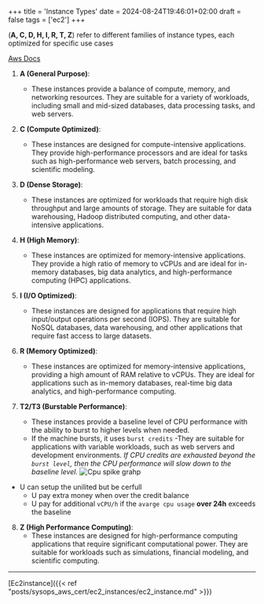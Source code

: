 +++
title = 'Instance Types'
date = 2024-08-24T19:46:01+02:00
draft = false
tags = ['ec2']
+++

(**A, C, D, H, I, R, T, Z**) refer to different families of instance types, each optimized for specific use cases

[Aws Docs](https://aws.amazon.com/ec2/instance-types/)
1. **A (General Purpose)**:
   - These instances provide a balance of compute, memory, and networking resources. They are suitable for a variety of workloads, including small and mid-sized databases, data processing tasks, and web servers.

2. **C (Compute Optimized)**:
   - These instances are designed for compute-intensive applications. They provide high-performance processors and are ideal for tasks such as high-performance web servers, batch processing, and scientific modeling.

3. **D (Dense Storage)**:
   - These instances are optimized for workloads that require high disk throughput and large amounts of storage. They are suitable for data warehousing, Hadoop distributed computing, and other data-intensive applications.

4. **H (High Memory)**:
   - These instances are optimized for memory-intensive applications. They provide a high ratio of memory to vCPUs and are ideal for in-memory databases, big data analytics, and high-performance computing (HPC) applications.

5. **I (I/O Optimized)**:
   - These instances are designed for applications that require high input/output operations per second (IOPS). They are suitable for NoSQL databases, data warehousing, and other applications that require fast access to large datasets.

6. **R (Memory Optimized)**:
   - These instances are optimized for memory-intensive applications, providing a high amount of RAM relative to vCPUs. They are ideal for applications such as in-memory databases, real-time big data analytics, and high-performance computing.

7. **T2/T3 (Burstable Performance)**:
   - These instances provide a baseline level of CPU performance with the ability to burst to higher levels when needed.
   - If the machine bursts, it uses `burst credits`
        -They are suitable for applications with variable workloads, such as web servers and development environments.
*If CPU credits are exhausted beyond the `burst level`, then the CPU performance will slow down to the baseline level.*
![Cpu spike grahp](/Notes/burstable_instance_visual.png)
- U can setup the unilited but be cerfull
    - U pay extra money when over the credit balance
    - U pay for additional `vCPU/h`  if the `avarge cpu usage` **over 24h** exceeds the baseline 

8. **Z (High Performance Computing)**:
   - These instances are designed for high-performance computing applications that require significant computational power. They are suitable for workloads such as simulations, financial modeling, and scientific computing.

--- 
[Ec2instance]({{< ref "posts/sysops_aws_cert/ec2_instances/ec2_instance.md" >}})
